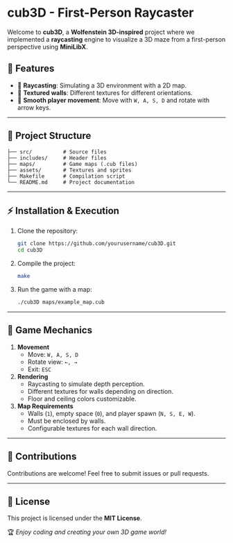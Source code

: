 # cub3D - First-Person Raycaster

Welcome to **cub3D**, a **Wolfenstein 3D-inspired** project where we implemented a **raycasting** engine to visualize a 3D maze from a first-person perspective using **MiniLibX**.

## 📌 Features
- 🔺 **Raycasting**: Simulating a 3D environment with a 2D map.
- 🎨 **Textured walls**: Different textures for different orientations.
- 🏃 **Smooth player movement**: Move with `W, A, S, D` and rotate with arrow keys.

---
## 📂 Project Structure
```plaintext
├── src/          # Source files
├── includes/     # Header files
├── maps/         # Game maps (.cub files)
├── assets/       # Textures and sprites
├── Makefile      # Compilation script
└── README.md     # Project documentation
```
---
## ⚡ Installation & Execution
1. Clone the repository:
   ```sh
   git clone https://github.com/yourusername/cub3D.git
   cd cub3D
   ```
2. Compile the project:
   ```sh
   make
   ```
3. Run the game with a map:
   ```sh
   ./cub3D maps/example_map.cub
   ```
---
## 📜 Game Mechanics
1. **Movement**
   - Move: `W, A, S, D`
   - Rotate view: `←, →`
   - Exit: `ESC`
2. **Rendering**
   - Raycasting to simulate depth perception.
   - Different textures for walls depending on direction.
   - Floor and ceiling colors customizable.
3. **Map Requirements**
   - Walls (`1`), empty space (`0`), and player spawn (`N, S, E, W`).
   - Must be enclosed by walls.
   - Configurable textures for each wall direction.

---
## 📢 Contributions
Contributions are welcome! Feel free to submit issues or pull requests.

---
## 📄 License
This project is licensed under the **MIT License**.

🏆 *Enjoy coding and creating your own 3D game world!*
